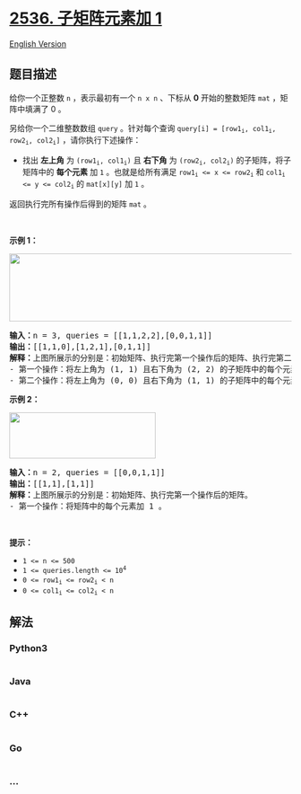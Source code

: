 # [2536. 子矩阵元素加 1](https://leetcode.cn/problems/increment-submatrices-by-one)

[English Version](/solution/2500-2599/2536.Increment%20Submatrices%20by%20One/README_EN.md)

## 题目描述

<!-- 这里写题目描述 -->

<p>给你一个正整数 <code>n</code> ，表示最初有一个 <code>n x n</code> 、下标从 <strong>0</strong> 开始的整数矩阵 <code>mat</code> ，矩阵中填满了 0 。</p>

<p>另给你一个二维整数数组 <code>query</code> 。针对每个查询 <code>query[i] = [row1<sub>i</sub>, col1<sub>i</sub>, row2<sub>i</sub>, col2<sub>i</sub>]</code> ，请你执行下述操作：</p>

<ul>
	<li>找出 <strong>左上角</strong> 为 <code>(row1<sub>i</sub>, col1<sub>i</sub>)</code> 且 <strong>右下角</strong> 为 <code>(row2<sub>i</sub>, col2<sub>i</sub>)</code> 的子矩阵，将子矩阵中的 <strong>每个元素</strong> 加 <code>1</code> 。也就是给所有满足 <code>row1<sub>i</sub> &lt;= x &lt;= row2<sub>i</sub></code> 和 <code>col1<sub>i</sub> &lt;= y &lt;= col2<sub>i</sub></code> 的 <code>mat[x][y]</code> 加 <code>1</code> 。</li>
</ul>

<p>返回执行完所有操作后得到的矩阵 <code>mat</code> 。</p>

<p>&nbsp;</p>

<p><strong>示例 1：</strong></p>

<p><img alt="" src="https://assets.leetcode.com/uploads/2022/11/24/p2example11.png" style="width: 531px; height: 121px;" /></p>

<pre>
<strong>输入：</strong>n = 3, queries = [[1,1,2,2],[0,0,1,1]]
<strong>输出：</strong>[[1,1,0],[1,2,1],[0,1,1]]
<strong>解释：</strong>上图所展示的分别是：初始矩阵、执行完第一个操作后的矩阵、执行完第二个操作后的矩阵。
- 第一个操作：将左上角为 (1, 1) 且右下角为 (2, 2) 的子矩阵中的每个元素加 1 。 
- 第二个操作：将左上角为 (0, 0) 且右下角为 (1, 1) 的子矩阵中的每个元素加 1 。 
</pre>

<p><strong>示例 2：</strong></p>

<p><img alt="" src="https://assets.leetcode.com/uploads/2022/11/24/p2example22.png" style="width: 261px; height: 82px;" /></p>

<pre>
<strong>输入：</strong>n = 2, queries = [[0,0,1,1]]
<strong>输出：</strong>[[1,1],[1,1]]
<strong>解释：</strong>上图所展示的分别是：初始矩阵、执行完第一个操作后的矩阵。 
- 第一个操作：将矩阵中的每个元素加 1 。</pre>

<p>&nbsp;</p>

<p><strong>提示：</strong></p>

<ul>
	<li><code>1 &lt;= n &lt;= 500</code></li>
	<li><code>1 &lt;= queries.length &lt;= 10<sup>4</sup></code></li>
	<li><code>0 &lt;= row1<sub>i</sub> &lt;= row2<sub>i</sub> &lt; n</code></li>
	<li><code>0 &lt;= col1<sub>i</sub> &lt;= col2<sub>i</sub> &lt; n</code></li>
</ul>


## 解法

<!-- 这里可写通用的实现逻辑 -->

<!-- tabs:start -->

### **Python3**

<!-- 这里可写当前语言的特殊实现逻辑 -->

```python

```

### **Java**

<!-- 这里可写当前语言的特殊实现逻辑 -->

```java

```

### **C++**

```cpp

```

### **Go**

```go

```

### **...**

```

```

<!-- tabs:end -->